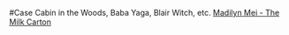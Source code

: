 #Case Cabin in the Woods, Baba Yaga, Blair Witch, etc.
[Madilyn Mei - The Milk Carton](https://youtu.be/9nClbZEZnwY?si=gZo4EaROt5zml6E4)
